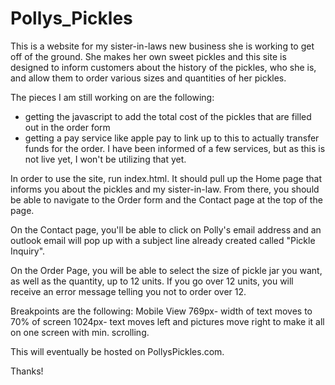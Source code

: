 # Pollys_Pickles

This is a website for my sister-in-laws new business she is working to get off of the ground. She makes her own sweet pickles and this site is designed to inform customers about the history of the pickles, who she is, and allow them to order various sizes and quantities of her pickles.

The pieces I am still working on are the following:
- getting the javascript to add the total cost of the pickles that are filled out in the order form
- getting a pay service like apple pay to link up to this to actually transfer funds for the order. I have been informed of a few services, but as this is not live yet, I won't be utilizing that yet.

In order to use the site, run index.html. It should pull up the Home page that informs you about the pickles and my sister-in-law. From there, you should be able to navigate to the Order form and the Contact page at the top of the page. 

On the Contact page, you'll be able to click on Polly's email address and an outlook email will pop up with a subject line already created called "Pickle Inquiry".

On the Order Page, you will be able to select the size of pickle jar you want, as well as the quantity, up to 12 units. If you go over 12 units, you will receive an error message telling you not to order over 12.

Breakpoints are the following:
Mobile View
769px- width of text moves to 70% of screen
1024px- text moves left and pictures move right to make it all on one screen with min. scrolling.


This will eventually be hosted on PollysPickles.com.

Thanks!
